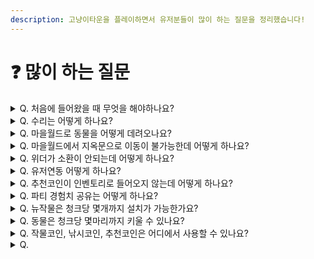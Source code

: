 ```yaml
---
description: 고냥이타운을 플레이하면서 유저분들이 많이 하는 질문을 정리했습니다!
---
```


# ❓ 많이 하는 질문

<details>

<summary>Q.  처음에 들어왔을 때 무엇을 해야하나요?</summary>



</details>

<details>

<summary>Q.  수리는 어떻게 하나요?</summary>

* 수리하기는 3가지의 방법으로 수리가 가능합니다!

1. 철블럭 설치 후에&#x20;



</details>

<details>

<summary>Q.  마을월드로 동물을 어떻게 데려오나요?</summary>



</details>

<details>

<summary>Q.  마을월드에서 지옥문으로 이동이 불가능한데 어떻게 하나요?</summary>



</details>

<details>

<summary>Q.  위더가 소환이 안되는데 어떻게 하나요?</summary>



</details>

<details>

<summary>Q.  유저연동 어떻게 하나요?</summary>



</details>

<details>

<summary>Q.  추천코인이 인벤토리로 들어오지 않는데 어떻게 하나요?</summary>



</details>

<details>

<summary>Q.  파티 경험치 공유는 어떻게 하나요?</summary>



</details>

<details>

<summary>Q.  뉴작물은 청크당 몇개까지 설치가 가능한가요?</summary>



</details>

<details>

<summary>Q.  동물은 청크당 몇마리까지 키울 수 있나요?</summary>



</details>

<details>

<summary>Q.  작물코인, 낚시코인, 추천코인은 어디에서 사용할 수 있나요?</summary>



</details>

<details>

<summary>Q.  </summary>



</details>
